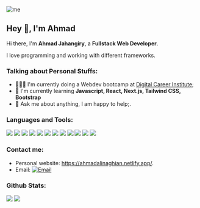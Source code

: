 
![me](https://github.com/ahmadaad62/ahmadaad62/raw/master/assets/me.gif)

## Hey 👋, I'm Ahmad

Hi there, I'm **Ahmad Jahangiry**, a **Fullstack Web Developer**.

I love programming and working with different frameworks.

### Talking about Personal Stuffs:

- 👨🏽‍💻 I'm currently doing a Webdev bootcamp at [Digital Career Institute](https://digitalcareerinstitute.org/); 
- 🌱 I'm currently learning **Javascript, React, Next.js, Tailwind CSS, Bootstrap**
- 💬 Ask me about anything, I am happy to help;.

#### <h3 align="left">Languages and Tools:</h3>
<p align="left"> 
  <image src="https://img.shields.io/badge/CSS-239120?&style=for-the-badge&logo=css3&logoColor=white" />
  <image src="https://img.shields.io/badge/Bootstrap-563D7C?style=for-the-badge&logo=bootstrap&logoColor=white">
  <image src="https://img.shields.io/badge/JavaScript-F7DF1E?style=for-the-badge&logo=javascript&logoColor=black">
  <image src="https://img.shields.io/badge/React-20232A?style=for-the-badge&logo=react&logoColor=61DAFB">
  <image src="https://img.shields.io/badge/Node.js-43853D?style=for-the-badge&logo=node.js&logoColor=white">
  <image src="https://img.shields.io/badge/GitHub-100000?style=for-the-badge&logo=github&logoColor=white">
  <image src="https://img.shields.io/badge/NPM-%23000000.svg?style=for-the-badge&logo=npm&logoColor=white">
  <image src="https://img.shields.io/badge/NPM-%23000000.svg?style=for-the-badge&logo=npm&logoColor=white">
  <image src="https://img.shields.io/badge/SASS-hotpink.svg?style=for-the-badge&logo=SASS&logoColor=white">
  <image src="https://img.shields.io/badge/netlify-%23000000.svg?style=for-the-badge&logo=netlify&logoColor=#00C7B7">
  <image src="https://img.shields.io/badge/git-%23F05033.svg?style=for-the-badge&logo=git&logoColor=white">
  <image src="https://img.shields.io/badge/github-%23121011.svg?style=for-the-badge&logo=github&logoColor=white">
</p>



### Contact me:

- Personal website: https://ahmadalinaghian.netlify.app/.
- Email: [![Email](https://img.shields.io/badge/ah.jahangiry@gmail.com-6001D2?style=flat-square&logo=Yahoo!&logoColor=white)](mailto:ah.jahangiry@gmail.com)

### Github Stats:

<p>
  <img src="https://github-readme-stats.vercel.app/api/top-langs/?username=ahmadad62&count_private=true&theme=dracula">
  <img src="https://github-readme-stats.vercel.app/api?username=ahmadad62&hide=stars&show_icons=true&theme=dracula&line_height=40">
</p>
